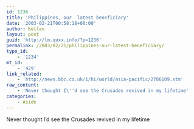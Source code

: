 ```yaml
---
id: 1236
title: 'Philippines, our  latest beneficiary'
date: '2003-02-21T00:58:18+00:00'
author: Kellan
layout: post
guid: 'http://lm.quxx.info/?p=1236'
permalink: /2003/02/21/philippines-our-latest-beneficiary/
typo_id:
    - '1234'
mt_id:
    - '429'
link_related:
    - 'http://news.bbc.co.uk/1/hi/world/asia-pacific/2786109.stm'
raw_content:
    - 'Never thought I\''d see the Crusades revived in my lifetime'
categories:
    - Aside
---
```


Never thought I’d see the Crusades revived in my lifetime